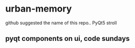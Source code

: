 # urban-memory
github suggested the name of this repo.. PyQt5 stroll

## pyqt components on ui, code sundays

